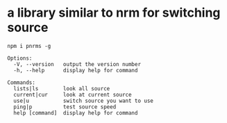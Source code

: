 # a library similar to nrm for switching source

```
npm i pnrms -g
```

```
Options:
  -V, --version   output the version number
  -h, --help      display help for command

Commands:
  lists|ls        look all source
  current|cur     look at current source
  use|u           switch source you want to use
  ping|p          test source speed
  help [command]  display help for command
```